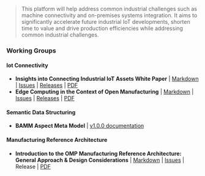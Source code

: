  > This platform will help address common industrial challenges such as machine connectivity and on-premises systems integration. It aims to significantly accelerate future industrial IoT developments, shorten time to value and drive production efficiencies while addressing common industrial challenges.
 
### Working Groups
#### Iot Connectivity
 * **Insights into Connecting Industrial IoT Assets White Paper**  | [Markdown](https://github.com/OpenManufacturingPlatform/iotcon-connectivity-handbook/tree/publication/White_Paper/01_Insights_Into_Connecting_Industrial_IoT_Assets) | [Issues](https://github.com/OpenManufacturingPlatform/iot_connectivity_public/issues) | [Releases](https://github.com/OpenManufacturingPlatform/iot_connectivity_public/tree/IIoT_Connectivity_Whitepaper) | [PDF](https://open-manufacturing.org/wp-content/uploads/sites/101/2020/12/OMP-IIoT-Connectivity-White-Paper-20201207.pdf)
 * **Edge Computing in the Context of Open Manufacturing** | [Markdown](https://github.com/OpenManufacturingPlatform/iotcon-connectivity-handbook/tree/publication/White_Paper/02_Edge_Computing_in_the_Context_of_Open_Manufacturing) | [Issues](https://github.com/OpenManufacturingPlatform/iot_connectivity_public/issues) | [Releases](https://github.com/OpenManufacturingPlatform/iotcon-connectivity-handbook/releases) | [PDF](https://open-manufacturing.org/wp-content/uploads/sites/101/2021/07/OMP-IIoT-Connectivity-Edge-Computing-20210701.pdf)
 
#### Semantic Data Structuring
 * **BAMM Aspect Meta Model** | [v1.0.0 documentation](https://openmanufacturingplatform.github.io/sds-bamm-aspect-meta-model/bamm-specification/v1.0.0/index.html)
 
#### Manufacturing Reference Architecture
 * **Introduction to the OMP Manufacturing Reference Architecture: General Approach & Design Considerations** | [Markdown](https://github.com/OpenManufacturingPlatform/MRA-Architectural-Considerations/blob/publication/Whitepaper/01_Introduction_to_the_OMP_Manufacturing_Reference_Architecture/00_Acknowledgements_and_TOC.md) | [Issues](https://github.com/OpenManufacturingPlatform/MRA-Architectural-Considerations/issues) | Release | [PDF](https://open-manufacturing.org/wp-content/uploads/sites/101/2021/05/OMP_Reference_Architecture_Whitepaper-17-May-21.pdf)

